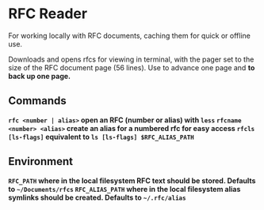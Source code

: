 # RFC Reader

For working locally with RFC documents, caching them for quick or offline use.

Downloads and opens rfcs for viewing in terminal, with the pager set to the size of the RFC
document page (56 lines). Use <space> to advance one page and <b> to back up one page.

## Commands

`rfc <number | alias>` open an RFC (number or alias) with `less`
`rfcname <number> <alias>` create an alias for a numbered rfc for easy access
`rfcls [ls-flags]` equivalent to `ls [ls-flags] $RFC_ALIAS_PATH`

## Environment

`RFC_PATH` where in the local filesystem RFC text should be stored. Defaults to `~/Documents/rfcs`
`RFC_ALIAS_PATH` where in the local filesystem alias symlinks should be created. Defaults to `~/.rfc/alias`
